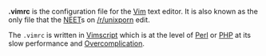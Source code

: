 **.vimrc** is the configuration file for the [Vim](?Vim) text editor. It is also known as the only file that the [NEET](?NEET)s on [/r/unixporn](https://reddit.com/r/unixporn) edit.

The `.vimrc` is written in [Vimscript](?Vimscript) which is at the level of [Perl](?Perl) or [PHP](?PHP) at its slow performance and [Overcomplication](?Overcomplication).
